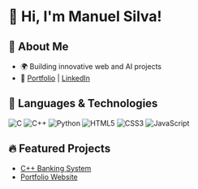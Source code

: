 # 👋 Hi, I'm Manuel Silva!  
## 🚀 About Me    
- 🌍 Building innovative web and AI projects  
- 🔗 [Portfolio](https://manuel-silva.tiiny.site) | [LinkedIn](https://linkedin.com/in/manuel-silva-9b0863252)

## 🚀 Languages & Technologies
![C](https://img.shields.io/badge/C-00599C?style=for-the-badge&logo=c&logoColor=white)
![C++](https://img.shields.io/badge/C++-00599C?style=for-the-badge&logo=c%2b%2b&logoColor=white)
![Python](https://img.shields.io/badge/Python-3776AB?style=for-the-badge&logo=python&logoColor=white)
![HTML5](https://img.shields.io/badge/HTML5-E34F26?style=for-the-badge&logo=html5&logoColor=white)
![CSS3](https://img.shields.io/badge/CSS3-1572B6?style=for-the-badge&logo=css3&logoColor=white)
![JavaScript](https://img.shields.io/badge/JavaScript-F7DF1E?style=for-the-badge&logo=javascript&logoColor=black)  

## 🔥 Featured Projects  
- [C++ Banking System](https://github.com/ManuelSilvaD/CPP-Banking-System)  
- [Portfolio Website](https://manuel-silva.tiiny.site)  
